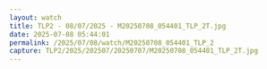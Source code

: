 ```yaml
---
layout: watch
title: TLP2 - 08/07/2025 - M20250708_054401_TLP_2T.jpg
date: 2025-07-08 05:44:01
permalink: /2025/07/08/watch/M20250708_054401_TLP_2
capture: TLP2/2025/202507/20250707/M20250708_054401_TLP_2T.jpg
---
```

